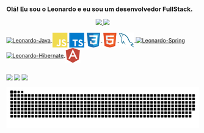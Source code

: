 ### Olá! Eu sou o Leonardo e eu sou um desenvolvedor FullStack.

<div align="center">
  <a href="https://github.com/leonardovbdo">
  <img height="165em" src="https://github-readme-stats.vercel.app/api?username=leonardovbdo&show_icons=true&theme=aura_dark&include_all_commits=true&count_private=true"/>
  <img height="165em" src="https://github-readme-stats.vercel.app/api/top-langs/?username=leonardovbdo&layout=compact&langs_count=7&theme=aura_dark"/>
</div>
  
<div style="display: inline_block"><br>
  <img align="center" alt="Leonardo-Java" height="40" width="40" src="https://cdn.jsdelivr.net/gh/devicons/devicon/icons/java/java-original.svg">
  <img align="center" alt="Leonardo-Js" height="40" width="40" src="https://raw.githubusercontent.com/devicons/devicon/master/icons/javascript/javascript-plain.svg">
  <img align="center" alt="Leonardo-Ts" height="40" width="40" src="https://raw.githubusercontent.com/devicons/devicon/master/icons/typescript/typescript-plain.svg">
  <img align="center" alt="Leonardo-CSS" height="40" width="40" src="https://raw.githubusercontent.com/devicons/devicon/master/icons/css3/css3-original.svg">
  <img align="center" alt="Leonardo-HTML" height="40" width="40" src="https://raw.githubusercontent.com/devicons/devicon/master/icons/html5/html5-original.svg">
  <img align="center" alt="Leonardo-Csharp" height="40" width="40" src="https://raw.githubusercontent.com/devicons/devicon/master/icons/mysql/mysql-original.svg">
  <img align="center" alt="Leonardo-Spring" height="40" width="40" src="https://cdn.jsdelivr.net/gh/devicons/devicon/icons/spring/spring-original.svg">
  <img align="center" alt="Leonardo-Hibernate" height="40" width="40" src="https://www.vectorlogo.zone/logos/hibernate/hibernate-icon.svg">
  <img align="center" alt="Leonardo-Angular" height="40" width="40" src="https://raw.githubusercontent.com/devicons/devicon/master/icons/angularjs/angularjs-plain.svg">

</div>
  
##
  
<div>
  <a href="https://instagram.com/leonardovbdo" target="_blank"><img src="https://img.shields.io/badge/-Instagram-%23E4405F?style=for-the-badge&logo=instagram&logoColor=white" target="_blank"></a>
  <a href = "mailto:leonardovbdo25@gmail.com"><img src="https://img.shields.io/badge/-Gmail-%23333?style=for-the-badge&logo=gmail&logoColor=white" target="_blank"></a> 
  <a href = "https://www.linkedin.com/in/leonardo-vilasboas-de-oliveira-4223a6256/"><img src="https://img.shields.io/badge/LinkedIn-0077B5?style=for-the-badge&logo=linkedin&logoColor=white" target="_blank"></a> 
</div>
  
<div align="center">
  
   ![Snake animation](https://github.com/leonardovbdo/leonardovbdo/blob/output/github-contribution-grid-snake.svg)
 
</div>
